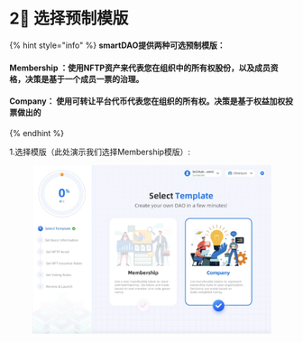# 2⃣️ 选择预制模版

{% hint style="info" %}
**smartDAO提供两种可选预制模版：**

#### Membership ：使用NFTP资产来代表您在组织中的所有权股份，以及成员资格，决策是基于一个成员一票的治理。

#### Company： 使用可转让平台代币代表您在组织的所有权。决策是基于权益加权投票做出的
{% endhint %}

1.选择模版（此处演示我们选择Membership模版）:

<figure><img src="../../.gitbook/assets/image (1) (2).png" alt=""><figcaption></figcaption></figure>
